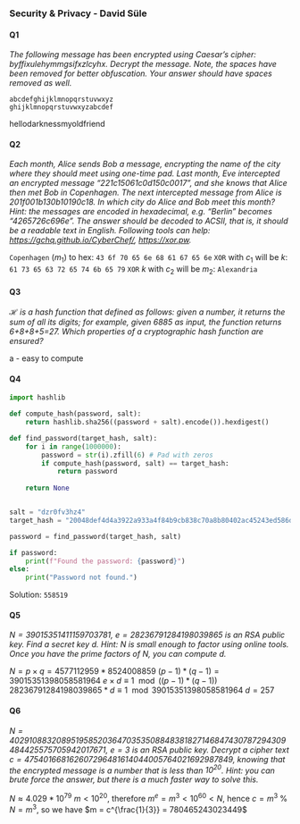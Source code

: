 
### Security & Privacy - David Süle

#### Q1
*The following message has been encrypted using Caesar’s cipher: byffixulehymmgsifxzlcyhx. Decrypt the message. Note, the spaces have been removed for better obfuscation. Your answer should have spaces removed as well.*

```
abcdefghijklmnopqrstuvwxyz
ghijklmnopqrstuvwxyzabcdef
```
hellodarknessmyoldfriend

#### Q2
*Each month, Alice sends Bob a message, encrypting the name of the city where they should meet using one-time pad.  Last month, Eve intercepted an encrypted message “221c15061c0d150c0017”, and she knows that Alice then met Bob in Copenhagen. The next intercepted message from Alice is 201f001b130b10190c18. In which city do Alice and Bob meet this month? Hint: the messages are encoded in hexadecimal, e.g. “Berlin” becomes “4265726c696e”. The answer should be decoded to ACSII, that is, it should be a readable text in English. Following tools can help: https://gchq.github.io/CyberChef/, https://xor.pw.*

`Copenhagen` ($m_1$) to hex: `43 6f 70 65 6e 68 61 67 65 6e`
`XOR` with $c_1$ will be $k$: `61 73 65 63 72 65 74 6b 65 79`
`XOR` $k$ with $c_2$ will be $m_2$: `Alexandria`

#### Q3
*ℋ is a hash function that defined as follows: given a number, it returns the sum of all its digits; for example, given 6885 as input, the function returns 6+8+8+5=27. Which properties of a cryptographic hash function are ensured?*

a - easy to compute

#### Q4
```python
import hashlib

def compute_hash(password, salt):
    return hashlib.sha256((password + salt).encode()).hexdigest()

def find_password(target_hash, salt):
    for i in range(1000000):
        password = str(i).zfill(6) # Pad with zeros
        if compute_hash(password, salt) == target_hash:
            return password
    
    return None


salt = "dzr0fv3hz4"
target_hash = "20048def4d4a3922a933a4f84b9cb838c70a8b80402ac45243ed586dd8643bca"

password = find_password(target_hash, salt)

if password:
    print(f"Found the password: {password}")
else:
    print("Password not found.")
```

Solution: `558519`

#### Q5
*$N = 39015351411159703781$, $e = 28236791284198039865$ is an RSA public key. Find a secret key $d$. Hint: $N$ is small enough to factor using online tools. Once you have the prime factors of $N$, you can compute $d$.*

$N = p \times q = 4577112959 * 8524008859$ 
$(p-1)*(q-1) = 39015351398058581964$
$e \times d \equiv 1 \mod{((p-1)*(q-1))}$ 
$28236791284198039865 * d \equiv 1 \mod{39015351398058581964}$
$d = 257$

#### Q6
*$N = 40291088320895195852036470353508848381827146847430787294309484425575705942017671$, $e = 3$  is an RSA public key. Decrypt a cipher text $c = 475401668162607296481614044005764021692987849$, knowing that the encrypted message is a number that is less than $10^{20}$. Hint: you can brute force the answer, but there is a much faster way to solve this.*

$N \approx 4.029*10^{79}$
$m < 10^{20}$, therefore $m^e = m^3 < 10^{60} < N$, hence $c = m^3 \; \% \; N = m^3$, so we have
$m = c^{\frac{1}{3}} = 780465243023449$